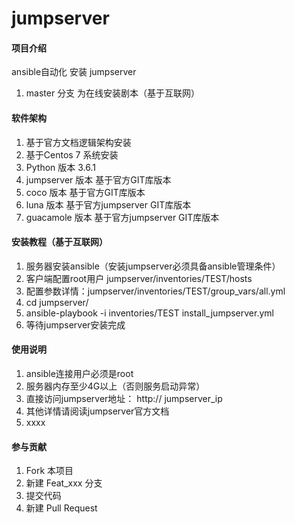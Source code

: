 # jumpserver

#### 项目介绍
ansible自动化 安装 jumpserver

1. master 分支 为在线安装剧本（基于互联网）




#### 软件架构
1. 基于官方文档逻辑架构安装
2. 基于Centos 7 系统安装
3. Python 版本 3.6.1
4. jumpserver 版本 基于官方GIT库版本
5. coco 版本 基于官方GIT库版本
6. luna 版本 基于官方jumpserver GIT库版本
7. guacamole 版本 基于官方jumpserver GIT库版本

#### 安装教程（基于互联网）
1. 服务器安装ansible（安装jumpserver必须具备ansible管理条件）
2. 客户端配置root用户 jumpserver/inventories/TEST/hosts
3. 配置参数详情：jumpserver/inventories/TEST/group_vars/all.yml
3. cd jumpserver/
4. ansible-playbook -i inventories/TEST  install_jumpserver.yml
5. 等待jumpserver安装完成

#### 使用说明

1. ansible连接用户必须是root
2. 服务器内存至少4G以上（否则服务启动异常）
3. 直接访问jumpserver地址： http:// jumpserver_ip
4. 其他详情请阅读jumpserver官方文档
5. xxxx

#### 参与贡献

1. Fork 本项目
2. 新建 Feat_xxx 分支
3. 提交代码
4. 新建 Pull Request


